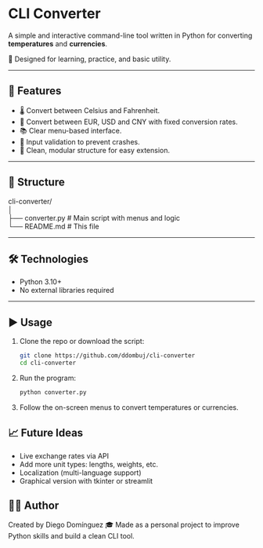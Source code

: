 # CLI Converter

A simple and interactive command-line tool written in Python for converting **temperatures** and **currencies**.

🎯 Designed for learning, practice, and basic utility.

---

## 🚀 Features

- 🌡️ Convert between Celsius and Fahrenheit.
- 💱 Convert between EUR, USD and CNY with fixed conversion rates.
- 📚 Clear menu-based interface.
- 🧪 Input validation to prevent crashes.
- 🧼 Clean, modular structure for easy extension.

---

## 📂 Structure

cli-converter/  
│  
├── converter.py # Main script with menus and logic  
└── README.md # This file  

---

## 🛠️ Technologies

- Python 3.10+
- No external libraries required

---

## ▶️ Usage

1. Clone the repo or download the script:
   ```bash
   git clone https://github.com/ddombuj/cli-converter
   cd cli-converter
2. Run the program:
   ```bash
   python converter.py
3. Follow the on-screen menus to convert temperatures or currencies.

## 📈 Future Ideas
- Live exchange rates via API
- Add more unit types: lengths, weights, etc.
- Localization (multi-language support)
- Graphical version with tkinter or streamlit

## 👨‍💻 Author
Created by Diego Domínguez
🎓 Made as a personal project to improve Python skills and build a clean CLI tool.
